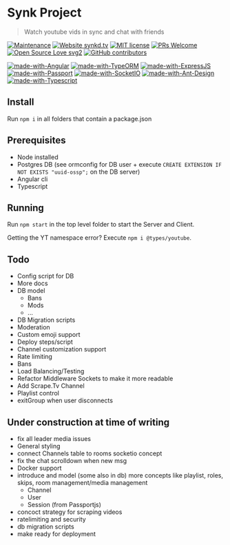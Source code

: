 # Synk Project

> Watch youtube vids in sync and chat with friends

[![Maintenance](https://img.shields.io/badge/Maintained%3F-yes-green.svg)](https://github.com/0x80085/synk/graphs/commit-activity) [![Website synkd.tv](https://img.shields.io/website-up-down-green-red/http/synkd.tv.svg)](https://synkd.tv/) [![MIT license](https://img.shields.io/badge/License-MIT-blue.svg)](https://lbesson.mit-license.org/) [![PRs Welcome](https://img.shields.io/badge/PRs-welcome-brightgreen.svg?style=flat)](http://makeapullrequest.com) [![Open Source Love svg2](https://badges.frapsoft.com/os/v2/open-source.svg?v=103)](https://github.com/ellerbrock/open-source-badges/) [![GitHub contributors](https://img.shields.io/github/contributors/0x80085/synk)](https://github.com/0x80085/synk/graphs/contributors/)


[![made-with-Angular](https://img.shields.io/badge/Made%20with-Angular-1f425f.svg)](https://angular.io/) [![made-with-TypeORM](https://img.shields.io/badge/Made%20with-TypeORM-1f425f.svg)](https://github.com/typeorm/typeorm) [![made-with-ExpressJS](https://img.shields.io/badge/Made%20with-ExpressJS-1f425f.svg)](https://expressjs.com/) [![made-with-Passport](https://img.shields.io/badge/Made%20with-Passport-1f425f.svg)](http://www.passportjs.org/) [![made-with-SocketIO](https://img.shields.io/badge/Made%20with-SocketIO-1f425f.svg)](https://socket.io/) [![made-with-Ant-Design](https://img.shields.io/badge/Made%20with-Ant%20Design-1f425f.svg)](https://ng.ant.design/) [![made-with-Typescript](https://img.shields.io/badge/Made%20with-Typescript-1f425f.svg)](https://www.typescriptlang.org/)

## Install 

Run `npm i` in all folders that contain a package.json

## Prerequisites

- Node installed
- Postgres DB (see ormconfig for DB user + execute `CREATE EXTENSION IF NOT EXISTS "uuid-ossp";` on the DB server)
- Angular cli
- Typescript

## Running 

Run `npm start` in the top level folder to start the Server and Client.

Getting the YT namespace error? Execute `npm i @types/youtube`.

## Todo 

- Config script for DB
- More docs
- DB model
    - Bans
    - Mods
    - ...
- DB Migration scripts
- Moderation 
- Custom emoji support
- Deploy steps/script
- Channel customization support
- Rate limiting
- Bans
- Load Balancing/Testing
- Refactor Middleware Sockets to make it more readable
- Add Scrape.Tv Channel
- Playlist control
- exitGroup when user disconnects


## Under construction at time of writing 

- fix all leader media issues
- General styling
- connect Channels table to rooms socketio concept
- fix the chat scrolldown when new msg
- Docker support
- introduce and model (some also in db) more concepts like playlist, roles, skips, room management/media management
    - Channel
    - User
    - Session (from Passportjs)
- concoct strategy for scraping videos
- ratelimiting and security
- db migration scripts
- make ready for deployment